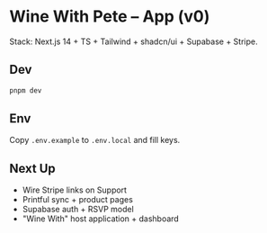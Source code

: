 # Wine With Pete – App (v0)

Stack: Next.js 14 + TS + Tailwind + shadcn/ui + Supabase + Stripe.

## Dev
```bash
pnpm dev
```

## Env
Copy `.env.example` to `.env.local` and fill keys.

## Next Up
- Wire Stripe links on Support
- Printful sync + product pages
- Supabase auth + RSVP model
- "Wine With" host application + dashboard
